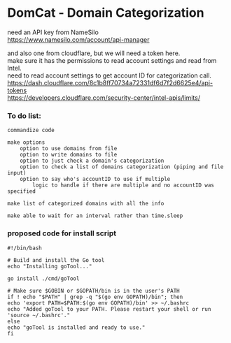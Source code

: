 # DomCat - Domain Categorization
   
need an API key from NameSilo   
https://www.namesilo.com/account/api-manager   

and also one from cloudflare, but we will need a token here.   
make sure it has the permissions to read account settings and read from Intel.   
need to read account settings to get account ID for categorization call.   
https://dash.cloudflare.com/8c1b8ff70734a72331df6d7f2d6625e4/api-tokens   
https://developers.cloudflare.com/security-center/intel-apis/limits/

   
### To do list:
    commandize code   

    make options   
        option to use domains from file   
        option to write domains to file   
        option to just check a domain's categorization   
        option to check a list of domains categorization (piping and file input)  
        option to say who's accountID to use if multiple   
            logic to handle if there are multiple and no accountID was specified  

    make list of categorized domains with all the info   

    make able to wait for an interval rather than time.sleep   


### proposed code for install script
    #!/bin/bash

    # Build and install the Go tool
    echo "Installing goTool..."

    go install ./cmd/goTool

    # Make sure $GOBIN or $GOPATH/bin is in the user's PATH
    if ! echo "$PATH" | grep -q "$(go env GOPATH)/bin"; then
    echo 'export PATH=$PATH:$(go env GOPATH)/bin' >> ~/.bashrc
    echo "Added goTool to your PATH. Please restart your shell or run 'source ~/.bashrc'."
    else
    echo "goTool is installed and ready to use."
    fi
